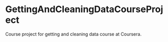 # GettingAndCleaningDataCourseProject
Course project for getting and cleaning data course at Coursera.
